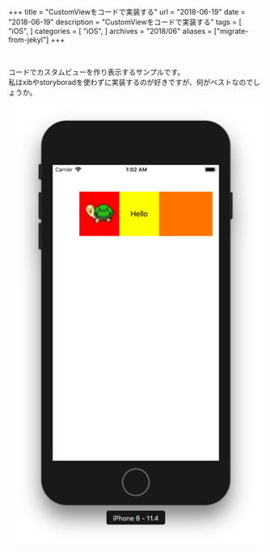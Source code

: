 +++
title = "CustomViewをコードで実装する"
url = "2018-06-19"
date = "2018-06-19"
description = "CustomViewをコードで実装する"
tags = [
  "iOS",
]
categories = [
  "iOS",
]
archives = "2018/06"
aliases = ["migrate-from-jekyl"]
+++

<br>

コードでカスタムビューを作り表示するサンプルです。  
私はxibやstoryboradを使わずに実装するのが好きですが、何がベストなのでしょうか。  

![alt](1.png)

<script src="https://gist.github.com/O-Junpei/52d84562b3f88760d4843364d147df2f.js"></script>
